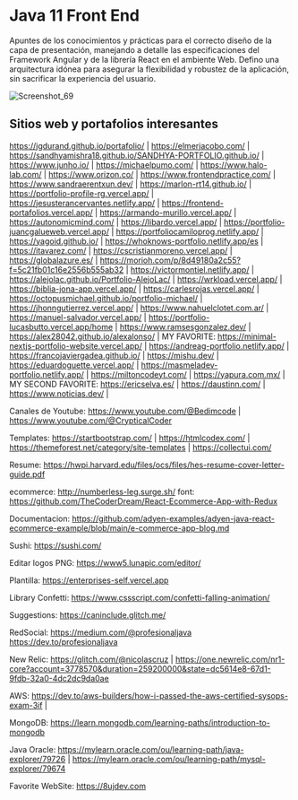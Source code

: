 # Java 11 Front End
Apuntes de los conocimientos y prácticas para el correcto diseño de la capa de presentación, manejando a detalle las especificaciones del Framework Angular y de la librería React en el ambiente Web. Defino una arquitectura idónea para asegurar la flexibilidad y robustez de la aplicación, sin sacrificar la experiencia del usuario.

![Screenshot_69](https://user-images.githubusercontent.com/24864482/175085316-ef5f6f80-fbd2-4c36-881a-cd10dbf7958a.png)

## Sitios web y portafolios interesantes

https://jgdurand.github.io/portafolio/ | https://elmerjacobo.com/ | https://sandhyamishra18.github.io/SANDHYA-PORTFOLIO.github.io/ | https://www.junho.io/ |  https://michaelpumo.com/ | https://www.halo-lab.com/ | https://www.orizon.co/ | https://www.frontendpractice.com/ | https://www.sandraerentxun.dev/ | https://marlon-rt14.github.io/ | https://portfolio-profile-rg.vercel.app/ | https://jesusterancervantes.netlify.app/ | https://frontend-portafolios.vercel.app/ | https://armando-murillo.vercel.app/ | https://autonomicmind.com/ | https://libardo.vercel.app/ | https://portfolio-juancgalueweb.vercel.app/ | https://portfoliocamiloprog.netlify.app/ | https://yagoid.github.io/ | https://whoknows-portfolio.netlify.app/es | https://itavarez.com/ | https://cscristianmoreno.vercel.app/ | https://globalazure.es/ 
| https://morioh.com/p/8d49180a2c55?f=5c21fb01c16e2556b555ab32 | https://victormontiel.netlify.app/ | https://alejolac.github.io/Portfolio-AlejoLac/ | https://wrkload.vercel.app/ | https://biblia-jona-app.vercel.app/ | https://carlesrojas.vercel.app/ | https://octopusmichael.github.io/portfolio-michael/ | https://jhonngutierrez.vercel.app/ | https://www.nahuelclotet.com.ar/ | https://manuel-salvador.vercel.app/ | https://portfolio-lucasbutto.vercel.app/home | https://www.ramsesgonzalez.dev/ | https://alex28042.github.io/alexalonso/ | MY FAVORITE: https://minimal-nextjs-portfolio-website.vercel.app/ | https://andreag-portfolio.netlify.app/ | https://francojaviergadea.github.io/ | https://mishu.dev/ | https://eduardoguette.vercel.app/ | https://masmeladev-portfolio.netlify.app/ | https://miltoncodeyt.com/ | https://yapura.com.mx/ | MY SECOND FAVORITE: https://ericselva.es/ | https://daustinn.com/ | https://www.noticias.dev/ |

Canales de Youtube: https://www.youtube.com/@Bedimcode | https://www.youtube.com/@CrypticalCoder

Templates: https://startbootstrap.com/ | https://htmlcodex.com/ | https://themeforest.net/category/site-templates | https://collectui.com/

Resume: https://hwpi.harvard.edu/files/ocs/files/hes-resume-cover-letter-guide.pdf

ecommerce:
http://numberless-leg.surge.sh/
font: 
https://github.com/TheCoderDream/React-Ecommerce-App-with-Redux

Documentacion: https://github.com/adyen-examples/adyen-java-react-ecommerce-example/blob/main/e-commerce-app-blog.md

Sushi: https://sushi.com/

Editar logos PNG: https://www5.lunapic.com/editor/

Plantilla: https://enterprises-self.vercel.app

Library Confetti: https://www.cssscript.com/confetti-falling-animation/

Suggestions: https://caninclude.glitch.me/

RedSocial:
https://medium.com/@profesionaljava
https://dev.to/profesionaljava

New Relic:
https://glitch.com/@nicolascruz |
https://one.newrelic.com/nr1-core?account=3778570&duration=259200000&state=dc5614e8-67d1-9fdb-32a0-4dc2dc9da0ae

AWS:
https://dev.to/aws-builders/how-i-passed-the-aws-certified-sysops-exam-3if |

MongoDB: https://learn.mongodb.com/learning-paths/introduction-to-mongodb

Java Oracle:
https://mylearn.oracle.com/ou/learning-path/java-explorer/79726 | https://mylearn.oracle.com/ou/learning-path/mysql-explorer/79674

Favorite WebSite: https://8ujdev.com
